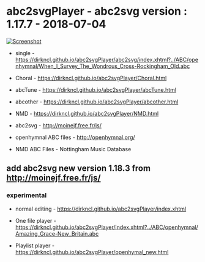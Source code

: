 # abc2svgPlayer - abc2svg version : 1.17.7 - 2018-07-04

[![Screenshot](https://dirkncl.github.io/abc2svgPlayer/screenshot/openhymnal.png)](https://dirkncl.github.io/abc2svgPlayer/openhymal.html)

  - single - https://dirkncl.github.io/abc2svgPlayer/abc2svg/index.xhtml?../ABC/openhymnal/When_I_Survey_The_Wondrous_Cross-Rockingham_Old.abc
  
  - Choral - https://dirkncl.github.io/abc2svgPlayer/Choral.html

  - abcTune - https://dirkncl.github.io/abc2svgPlayer/abcTune.html
  
  - abcother - https://dirkncl.github.io/abc2svgPlayer/abcother.html

  - NMD - https://dirkncl.github.io/abc2svgPlayer/NMD.html


- abc2svg - http://moinejf.free.fr/js/

- openhymnal ABC files - http://openhymnal.org/

- NMD ABC Files - Nottingham Music Database


## add abc2svg new version 1.18.3 from http://moinejf.free.fr/js/
### experimental 

- normal editing - https://dirkncl.github.io/abc2svgPlayer/index.xhtml

- One file player - https://dirkncl.github.io/abc2svgPlayer/index.xhtml?../ABC/openhymnal/Amazing_Grace-New_Britain.abc

- Playlist player - https://dirkncl.github.io/abc2svgPlayer/openhymal_new.html
